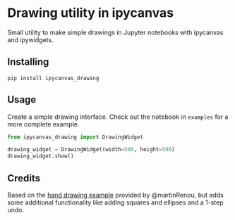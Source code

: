 # Drawing utility in ipycanvas
Small utility to make simple drawings in Jupyter notebooks with ipycanvas and ipywidgets.

## Installing
```pip install ipycanvas_drawing```

## Usage
Create a simple drawing interface. Check out the notebook in `examples` for a more complete example.

```python
from ipycanvas_drawing import DrawingWidget

drawing_widget = DrawingWidget(width=500, height=500)
drawing_widget.show()
```

## Credits
Based on the [hand drawing example](https://github.com/martinRenou/ipycanvas/blob/master/examples/hand_drawing.ipynb) provided by @martinRenou, but adds some additional functionality like adding squares and ellipses and a 1-step undo.
